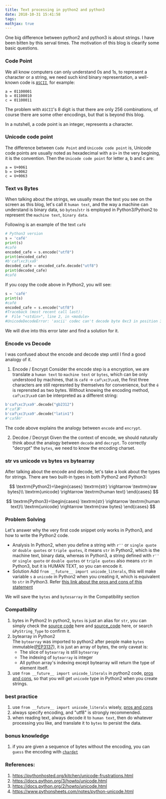 ```yaml
---
title: Text processing in python2 and python3
date: 2018-10-31 15:41:58
tags:
mathjax: true
---
```

One big difference between python2 and python3 is about strings. I have been bitten by this serval times. The motivation of this blog is clearify some basic questions.

### Code Point
We all know computers can only understand 0s and 1s, to represent a character or a string, we need such kind binary representation, a well-known code is 
[`ASCII`](https://www.cs.cmu.edu/~pattis/15-1XX/common/handouts/ascii.html), for example:

```text
a = 01100001
b = 01100010
c = 01100011
```

The problem with `ASCII`'s 8 digit is that there are only 256 combinations, of course there are some other encodings, but that is beyond this blog.

In a nutshell, a code point is an integer, represents a character.

### Unicode code point

The difference between `Code Point` and `Unicode code point` is, Unicode code points are usually noted as hexadecimal with a `U+` in the very begining, it is the convention. Then the `Unicode code point` for letter a, b and c are:

```text
a = U+0061
b = U+0062
c = U+0063
```

### Text vs Bytes
When talking about the strings, we usually mean the text you see on the screen as this blog, let's call it `human text`, and the way a machine can understand is binary data, so `bytes`/`str` is employed in Python3/Python2 to represent the `machine text`, `binary data`.

Following is an example of the text `café`

```python
# Python3 version
s = 'café'
print(s)
#café
encoded_cafe = s.encode("utf8")
print(encoded_cafe)
#b'caf\xc3\xa9'
decoded_cafe = encoded_cafe.decode("utf8")
print(decoded_cafe)
#café
```

If you copy the code above in Python2, you will see:

```python
s = 'café'
print(s)
#café
encoded_cafe = s.encode("utf8")
#Traceback (most recent call last):
#  File "<stdin>", line 2, in <module>
#UnicodeDecodeError: 'ascii' codec can't decode byte 0xc3 in position 3: ordinal not in range(128)
```

 We will dive into this error later and find a solution for it.

### Encode vs Decode
I was confused about the encode and decode step until I find a good analogy of it. 
1. Encode / Encrypt
Consider the encode step is a encryption, we are translate a `human text` to `machine text` or `bytes`, which can be only understood by machines, that is `café` -> `caf\xc3\xa9`, the first three characters are still represnted by themselves for convenience, but the `é` is reprensted as two bytes.
Without knowing the encoding method, `caf\xc3\xa9` can be interpreted as a different string:

```python
b'caf\xc3\xa9'.decode("gb2312")
#'caf茅'
b'caf\xc3\xa9'.decode("latin1")
#'cafÃ©'
```

The code above explains the analogy between `encode` and `encrypt`.

2. Decdoe / Decrypt
Given the the context of encode, we should naturally think about the analogy between `decode` and `decrypt`. To correctly "decrypt" the `bytes`, we need to know the encoding charset. 

### str vs unicode vs bytes vs bytearray
After talking about the encode and decode, let's take a look about the types for strings.
There are two built-in types in both Python2 and Python3:

$$
\textrm{Python2}=\begin{cases}
           \textrm{str} \rightarrow \textrm{raw bytes}\\
           \textrm{unicode} \rightarrow \textrm{human text}
        \end{cases}
$$

$$
\textrm{Python3}=\begin{cases}
           \textrm{str} \rightarrow \textrm{human text}\\
           \textrm{unicode} \rightarrow \textrm{raw bytes}
        \end{cases}
$$

### Problem Solving
Let's answer why the very first code snippet only works in Python3, and how to write the Python2 code.
* Analysis
In Python2, when you define a string with `r''` or `single quote` or `double quotes` or `triple quotes`, it means `str` in Python2, which is the machine text, binary data, whereas in Python3, a string defined  with `r''` or `single quote` or `double quotes` or `triple quotes` also means `str` in Python3, but it is HUMAN TEXT, so you can encode it.
* Solution
Add `from __future__ import unicode_literals`, this will make variable `s` a `unicode` in Python2 when you creating it, which is equivalent to `str` in Python3. Refer [this link about the pros and cons of this statement](https://python-future.org/unicode_literals.html)

We will save the `bytes` and `bytesarray` in the Compatibility section

### Compatbility
1. bytes in Python2
  In python2, `bytes` is just an alias for `str`, you can simply check the [source code](https://github.com/python/cpython/blob/2.7/Python/bltinmodule.c#L2725) here and [source_code](https://github.com/python/cpython/blob/2.7/Python/bltinmodule.c#L2755) here, or search `&PyString_Type` to confirm it.
2. bytearray in Python2  
  The `bytearray` was imported to python2 after people make `bytes` immutable([PEP3137](https://www.python.org/dev/peps/pep-3137/)), it is just an array of bytes, the only caveat is:
    - The slice of `bytearray` is still `bytearray`
    - The indexing of `bytearray` is integer
    - All python array's indexing except bytearray will return the type of element itself.
3. use `from __future__ import unicode_literals` in python2 code, [pros and cons](https://python-future.org/unicode_literals.html), so that you will get `unicode` type in Python2 when you create strings.

### best practice
1. use `from __future__ import unicode_literals` wisely, [pros and cons](https://python-future.org/unicode_literals.html)
2. always specify encoding, and "utf8" is strongly recommended.
3. when reading text, always decode it to `human text`, then do whatever processing you like, and translate it to `bytes` to persist the data.

### bonus knowledge
1. if you are given a sequence of bytes without the encoding, you can `guess` the encoding with [`chardet`](https://pypi.org/project/chardet/)

### References:
1. https://pythonhosted.org/kitchen/unicode-frustrations.html
2. https://docs.python.org/3/howto/unicode.html
3. https://docs.python.org/2/howto/unicode.html
4. https://www.pythonsheets.com/notes/python-unicode.html
